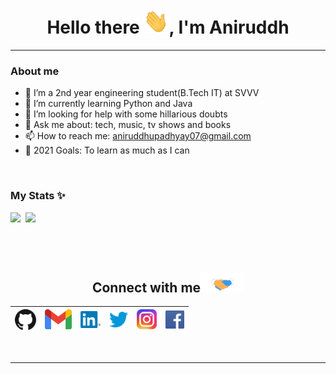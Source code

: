 <h1 align="center"> Hello there <img src="https://github.com/Aniruddh-482/Aniruddh-482/blob/main/My_Assets/Hi.gif" alt = "hi" width="40px" height="40px">, I'm Aniruddh</h1>
<hr>


### About me
* 🔭 I’m a 2nd year engineering student(B.Tech IT) at SVVV
* 🌱 I’m currently learning Python and Java
* 🤔 I’m looking for help with some hillarious doubts
* 💬 Ask me about: tech, music, tv shows and books
* 📫 How to reach me: aniruddhupadhyay07@gmail.com
* 🥅 2021 Goals: To learn as much as I can
<!--* ⚡ Fun fact: I love Coding, Space, Religion and History, and think about them all at the same time-->
<br>


### My Stats ✨
<a><img height="137.3px" src="https://github-readme-stats.vercel.app/api?username=Aniruddh-482&count_private=true&show_icons=true&theme=react" />&nbsp; <img height="137.3px" src="https://github-readme-stats.vercel.app/api/top-langs/?username=Aniruddh-482&count_private=true&show_icons=true&theme=react&layout=compact" /></a>

<br>

<br>

<div align="center">

<h2>
Connect with me<img src="https://github.com/Aniruddh-482/Aniruddh-482/blob/main/My_Assets/Handshake.gif" height="32px">
</h2>

| [<img src="https://github.com/Aniruddh-482/Aniruddh-482/blob/main/My_Assets/Github.png" alt="Github logo" width="34">](https://github.com/Aniruddh-482) | [<img src="https://github.com/Aniruddh-482/Aniruddh-482/blob/main/My_Assets/Gmail.png" alt="Gmail logo" height="32">](mailto:aniruddhupadhyay07@gmail.com) | [<img src="https://github.com/Aniruddh-482/Aniruddh-482/blob/main/My_Assets/Linkedin.png" alt="Linkedin Logo" width="32">](https://www.linkedin.com/in/aniruddh-upadhyay-0170a51b2/) | [<img src="https://github.com/Aniruddh-482/Aniruddh-482/blob/main/My_Assets/Twitter.png" alt="Twitter Logo" width="30">](https://twitter.com/Aniruddh_482) | [<img src="https://github.com/Aniruddh-482/Aniruddh-482/blob/main/My_Assets/Instagram.png" alt="Instagram logo" width="32">](https://www.instagram.com/aniruddh_upadhyay_/) | [<img src="https://github.com/Aniruddh-482/Aniruddh-482/blob/main/My_Assets/Facebook.png" alt="Facebook Logo" width="30">](https://www.facebook.com/aniruddh.upadhyay.33)
|:---:|:---:|:---:|:---:|:---:|:---:|

</div>

<br>

<hr>

<!--
**Aniruddh-482/Aniruddh-482** is a ✨ _special_ ✨ repository because its `README.md` (this file) appears on your GitHub profile.
Here are some ideas to get you started:
-->
